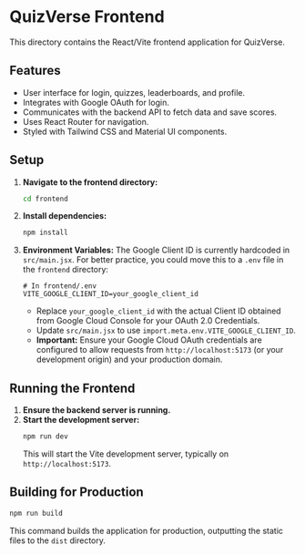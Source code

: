 # QuizVerse Frontend

This directory contains the React/Vite frontend application for QuizVerse.

## Features

*   User interface for login, quizzes, leaderboards, and profile.
*   Integrates with Google OAuth for login.
*   Communicates with the backend API to fetch data and save scores.
*   Uses React Router for navigation.
*   Styled with Tailwind CSS and Material UI components.

## Setup

1.  **Navigate to the frontend directory:**
    ```bash
    cd frontend
    ```
2.  **Install dependencies:**
    ```bash
    npm install
    ```
3.  **Environment Variables:**
    The Google Client ID is currently hardcoded in `src/main.jsx`. For better practice, you could move this to a `.env` file in the `frontend` directory:

    ```dotenv
    # In frontend/.env
    VITE_GOOGLE_CLIENT_ID=your_google_client_id 
    ```
    *   Replace `your_google_client_id` with the actual Client ID obtained from Google Cloud Console for your OAuth 2.0 Credentials.
    *   Update `src/main.jsx` to use `import.meta.env.VITE_GOOGLE_CLIENT_ID`.
    *   **Important:** Ensure your Google Cloud OAuth credentials are configured to allow requests from `http://localhost:5173` (or your development origin) and your production domain.

## Running the Frontend

1.  **Ensure the backend server is running.**
2.  **Start the development server:**
    ```bash
    npm run dev
    ```
    This will start the Vite development server, typically on `http://localhost:5173`.

## Building for Production

```bash
npm run build
```
This command builds the application for production, outputting the static files to the `dist` directory.
